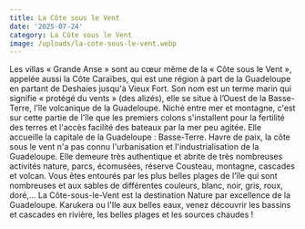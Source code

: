 ```yaml
---
title: La Côte sous le Vent
date: '2025-07-24'
category: La Côte sous le Vent
image: /uploads/la-cote-sous-le-vent.webp
---
```

Les villas « Grande Anse » sont au cœur même de la « Côte sous le Vent », appelée aussi la Côte Caraïbes, qui est une région à part de la Guadeloupe en partant de Deshaies jusqu'à Vieux Fort. Son nom est un terme marin qui signifie « protégé du vents » (des alizés), elle se situe à l’Ouest de la Basse-Terre, l'île volcanique de la Guadeloupe. Niché entre mer et montagne, c'est sur cette partie de l'île que les premiers colons s'installent pour la fertilité des terres et l'accès facilité des bateaux par la mer peu agitée. Elle accueille la capitale de la Guadeloupe : Basse-Terre. Havre de paix, la côte sous le vent n'a pas connu l'urbanisation et l'industrialisation de la Guadeloupe. Elle demeure très authentique et abrite de très nombreuses activités nature, parcs, écomusées, réserve Cousteau, montagne, cascades et volcan. Vous êtes entourés par les plus belles plages de l'île qui sont nombreuses et aux sables de différentes couleurs, blanc, noir, gris, roux, doré,… La Côte-sous-le-Vent est la destination Nature par excellence de la Guadeloupe. Karukera ou l'Ile aux belles eaux, venez découvrir les bassins et cascades en rivière, les belles plages et les sources chaudes !
